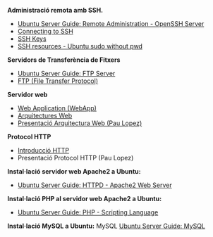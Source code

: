 **Administració remota amb SSH.**
- [Ubuntu Server Guide: Remote Administration - OpenSSH Server](https://ubuntu.com/server/docs/openssh-server)
- [Connecting to SSH](https://help.ubuntu.com/community/SSH/OpenSSH/ConnectingTo)
- [SSH Keys](https://help.ubuntu.com/community/SSH/OpenSSH/Keys)
- [SSH resources - Ubuntu sudo without pwd](https://help.ubuntu.com/community/RootSudo#Remove_Password_Prompt_For_sudo)
  
**Servidors de Transferència de Fitxers**
- [Ubuntu Server Guide: FTP Server](https://ubuntu.com/server/docs/set-up-an-ftp-server)
- [FTP (File Transfer Protocol)](https://github.com/pauca881/DAW_Classwork/blob/main/WIKI/M08/UF1/FTP.txt)

**Servidor web**
- [Web Application (WebApp)](https://github.com/pauca881/DAW_Classwork/blob/main/WIKI/M08/UF1/webapp.png)
- [Arquitectures Web](https://github.com/pauca881/DAW_Classwork/blob/main/WIKI/M08/UF1/teoria_m8-uf1-nf1_-_arquitectures_web.pdf)
- [Presentació Arquitectura Web (Pau Lopez)](https://github.com/pauca881/DAW_Classwork/blob/main/WIKI/M08/UF1/daw_m08_uf1_te1_arquitectura_web.pdf)

**Protocol HTTP**
- [Introducció HTTP](https://github.com/pauca881/DAW_Classwork/blob/main/WIKI/M08/UF1/http_requestresponsemessages.png)
- Presentació Protocol HTTP (Pau Lopez)

**Instal·lació servidor web Apache2 a Ubuntu:**
- [Ubuntu Server Guide: HTTPD - Apache2 Web Server](https://ubuntu.com/server/docs/how-to-install-apache2)

**Instal·lació PHP al servidor web Apache2 a Ubuntu:**
- [Ubuntu Server Guide: PHP - Scripting Language](https://ubuntu.com/server/docs/how-to-install-and-configure-php)

**Instal·lació MySQL a Ubuntu:**
MySQL
[Ubuntu Server Guide: MySQL](https://ubuntu.com/server/docs/install-and-configure-a-mysql-server)

